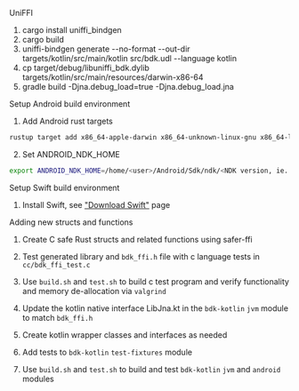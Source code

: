 
UniFFI

1. cargo install uniffi_bindgen 
2. cargo build
3. uniffi-bindgen generate --no-format --out-dir targets/kotlin/src/main/kotlin src/bdk.udl --language kotlin
4. cp target/debug/libuniffi_bdk.dylib targets/kotlin/src/main/resources/darwin-x86-64
5. gradle build -Djna.debug_load=true -Djna.debug_load.jna


Setup Android build environment

1. Add Android rust targets

```sh
rustup target add x86_64-apple-darwin x86_64-unknown-linux-gnu x86_64-linux-android aarch64-linux-android armv7-linux-androideabi i686-linux-android
```

2. Set ANDROID_NDK_HOME

```sh
export ANDROID_NDK_HOME=/home/<user>/Android/Sdk/ndk/<NDK version, ie. 21.4.7075529>
```

Setup Swift build environment

1. Install Swift, see ["Download Swift"](https://swift.org/download/) page

Adding new structs and functions

1. Create C safe Rust structs and related functions using safer-ffi

2. Test generated library and `bdk_ffi.h` file with c language tests in `cc/bdk_ffi_test.c`

3. Use `build.sh` and `test.sh` to build c test program and verify functionality and 
   memory de-allocation via `valgrind` 

4. Update the kotlin native interface LibJna.kt in the `bdk-kotlin` `jvm` module to match `bdk_ffi.h`

5. Create kotlin wrapper classes and interfaces as needed

6. Add tests to `bdk-kotlin` `test-fixtures` module 

7. Use `build.sh` and `test.sh` to build and test `bdk-kotlin` `jvm` and `android` modules